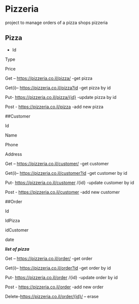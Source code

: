 # Pizzeria
project to manage orders of a pizza shops 
pizzeria

## Pizza

+ Id

Type

Price

Get – https://pizzeria.co.il/pizza/ -get pizza

Get(i)– https://pizzeria.co.il/pizza?id -get pizza  by id

Put- https://pizzeria.co.il/pizza/{id} -update pizza by id

Post - https://pizzeria.co.il/pizza  -add new pizza

##Customer

Id

Name

Phone

Address

Get – https://pizzeria.co.il/customer/ -get customer

Get(i)– https://pizzeria.co.il/customer?id -get customer by id

Put- https://pizzeria.co.il/customer /{id} -update customer by id

Post - https://pizzeria.co.il/customer -add new customer

##Order

Id

IdPizza

idCustomer

date

***list of pizza***

Get – https://pizzeria.co.il/order/ -get order

Get(i)– https://pizzeria.co.il/order?id -get order by id

Put- https://pizzeria.co.il/order /{id} -update order by id

Post - https://pizzeria.co.il/order -add new order

Delete-https://pizzeria.co.il/order/{id}/ – erase 

